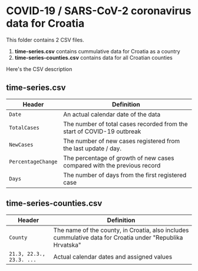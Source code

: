 # COVID-19 / SARS-CoV-2 coronavirus data for Croatia

This folder contains 2 CSV files.

1) **time-series.csv** contains cummulative data for Croatia as a country
2) **time-series-counties.csv** contains data for all Croatian counties


Here's the CSV description

## time-series.csv


Header | Definition
---|---------
`Date` | An actual calendar date of the data
`TotalCases` | The number of total cases recorded from the start of COVID-19 outbreak
`NewCases` | The number of new cases registered from the last update / day. 
`PercentageChange` | The percentage of growth of new cases compared with the previous record
`Days` | The number of days from the first registered case


## time-series-counties.csv


Header | Definition
---|---------
`County` | The name of the county, in Croatia, also includes cummulative data for Croatia under "Republika Hrvatska"
`21.3, 22.3., 23.3. ...` | Actual calendar dates and assigned values

